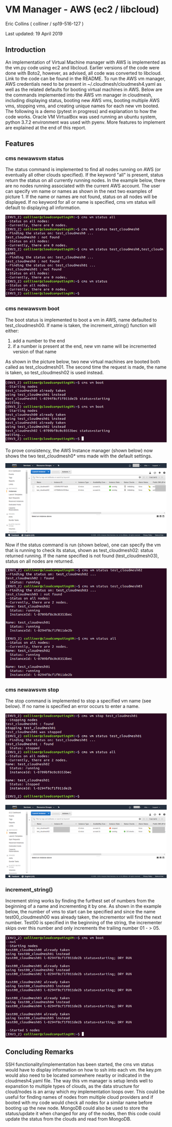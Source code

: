
# VM Manager - AWS (ec2 / libcloud)

Eric Collins ( colliner / sp19-516-127 )

Last updated: 19 April 2019

## Introduction

An implementation of Virtual Machine manager with AWS is implemented as the vm.py code using ec2 and libcloud. Earlier versions of the code were done with Boto2, however, as advised, all code was converted to libcloud. Link to the code can be found in the README. To run the AWS vm manager, AWS credentials need to be present in ~/.cloudmesh/cloudmesh4.yaml as well as the related defaults for booting virtual machines in AWS. Below are the commands implemented into the AWS vm manager in cloudmesh, including displaying status, booting new AWS vms, booting multiple AWS vms, stopping vms, and creating unique names for each new vm booted. The following is a demo (pytest in progress) and explanation to how the code works. Oracle VM VirtualBox was used running an ubuntu system, python 3.7.2 environment was used with pyenv. More features to implement are explained at the end of this report.


## Features

### cms newawsvm status

The status command is implemented to find all nodes running on AWS (or eventually all other clouds specified). If the keyword "all" is present, status return the status on all currently running nodes. In the example below, there are no nodes running associated with the current AWS account. The user can specify vm name or names as shown in the next two examples of picture 1. If the name or names are not found, status on all nodes will be displayed. If no keyword for all or name is specified, cms vm status will default to displaying all information.

![Alt text](report_images/cmsvmdemo_1.png)


### cms newawsvm boot

The boot status is implemented to boot a vm in AWS, name defaulted to test_cloudmesh00. If name is taken, the increment_string() function will either:

1. add a number to the end
2. if a number is present at the end, new vm name will be incremented version of that name

As shown in the picture below, two new virtual machines are booted both called as test_cloudmesh01. The second time the request is made, the name is taken, so test_cloudmesh02 is used instead.

![Alt text](report_images/cmsvmdemo_2.png)

To prove consistency, the AWS Instance manager (shown below) now shows the two test_cloudmesh0* vms made with the default settings.

![Alt text](report_images/cmsvmdemo_3.png)

Now if the status command is run (shown below), one can specify the vm that is running to check its status, shown as test_cloudmesh02: status returned running. If the name specified is not found (test_cloudmesh03), status on all nodes are returned.

![Alt text](report_images/cmsvmdemo_4.png)


### cms newawsvm stop

The stop command is implemented to stop a specified vm name (see below). If no name is specified an error occurs to enter a name.

![Alt text](report_images/cmsvmdemo_5.png)

![Alt text](report_images/cmsvmdemo_6.png)


### increment_string()

Increment string works by finding the furthest set of numbers from the beginning of a name and incrementing it by one. As shown in the example below, the number of vms to start can be specified and since the name test00_cloudmesh00 was already taken, the incrementor will find the next number. Test00 is specified in the beginning of the string, the incrementer skips over this number and only increments the trailing number 01 - > 05.

![Alt text](report_images/cmsvmdemo_7.png)

## Concluding Remarks

SSH functionality/implementation has been started, the cms vm status would have to display information on how to ssh into each vm. the key.pm would also need to be located somewhere nearby or indicated in the cloudmesh4.yaml file. The way this vm manager is setup lends well to expanstion to multiple types of clouds, as the data structure for cloud/nodes is an array which my implementation loops over. This could be useful for finding names of nodes from multiple cloud providers and if booted with my code would check all nodes for a similar name before booting up the new node. MongoDB could also be used to store the status/update it when changed for any of the nodes, then this code could update the status from the clouds and read from MongoDB.

